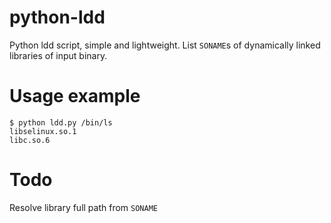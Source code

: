 # python-ldd
Python ldd script, simple and lightweight.
List `SONAME`s of dynamically linked libraries of input binary.


# Usage example
    $ python ldd.py /bin/ls
    libselinux.so.1
    libc.so.6

# Todo
Resolve library full path from `SONAME`
